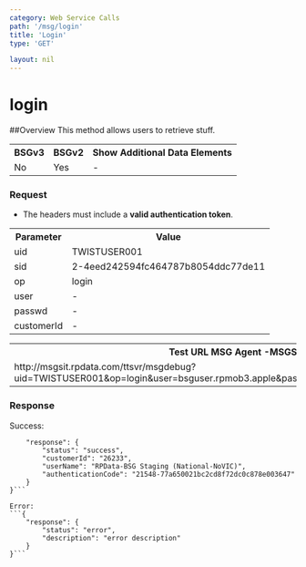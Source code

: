 ```yaml
---
category: Web Service Calls
path: '/msg/login'
title: 'Login'
type: 'GET'

layout: nil
---
```


# login

##Overview
This method allows users to retrieve stuff.

<table>
	<tbody>
	<tr>
		<th>BSGv3</th>
		<th>BSGv2</th>
		<th>Show Additional Data Elements</th>
	</tr>
	<tr>
		<td>No</td>
		<td>Yes</td>
		<td>-</td>
	</tr>

</tbody>
</table>

### Request

* The headers must include a **valid authentication token**.

<table>
	<tbody>
	<tr>
		<th>Parameter</th>
		<th>Value</th>
	</tr>
	<tr>
		<td>uid</td>
		<td>TWISTUSER001</td>
	</tr>
	<tr>
		<td>sid</td>
		<td>2-4eed242594fc464787b8054ddc77de11</td>
	</tr>
	<tr>
		<td>op</td>
		<td>login</td>
	</tr>
	<tr>
		<td>user</td>
		<td>-</td>
	</tr>
	<tr>
		<td>passwd</td>
		<td>-</td>
	</tr>
	<tr>
		<td>customerId</td>
		<td>-</td>
	</tr>
</tbody>
</table>

<div id="msgtesturl">
<table>
	<tbody>
	<tr>
		<th>Test URL MSG Agent -MSGSIT:</th>
	</tr>
	<tr>
		<td>http://msgsit.rpdata.com/ttsvr/msgdebug?uid=TWISTUSER001&op=login&user=bsguser.rpmob3.apple&passwd=bsgdevpass&customerId=26233
		</td>
	</tr>
</tbody>
</table>
</div>

### Response

Success:
```{
    "response": {
        "status": "success",
        "customerId": "26233",
        "userName": "RPData-BSG Staging (National-NoVIC)",
        "authenticationCode": "21548-77a650021bc2cd8f72dc0c878e003647"
    }
}```

Error:
```{
    "response": {
        "status": "error",
        "description": "error description"
    }
}```
